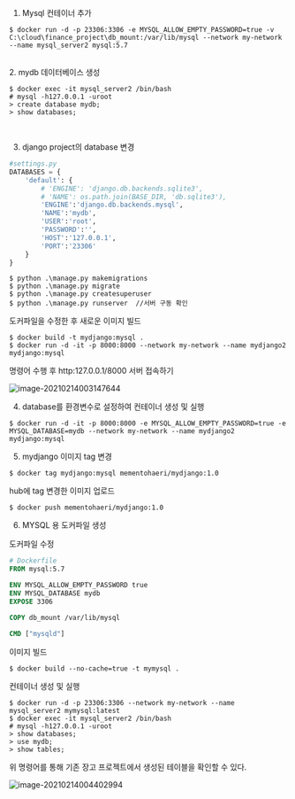 1. Mysql 컨테이너 추가

```
$ docker run -d -p 23306:3306 -e MYSQL_ALLOW_EMPTY_PASSWORD=true -v C:\cloud\finance_project\db_mount:/var/lib/mysql --network my-network --name mysql_server2 mysql:5.7
```
<br/>
2. mydb 데이터베이스 생성

```
$ docker exec -it mysql_server2 /bin/bash
# mysql -h127.0.0.1 -uroot
> create database mydb;
> show databases;
```

<br/>

3. django project의 database 변경

```python
#settings.py
DATABASES = {
    'default': {
        # 'ENGINE': 'django.db.backends.sqlite3',
        # 'NAME': os.path.join(BASE_DIR, 'db.sqlite3'),
        'ENGINE':'django.db.backends.mysql',
        'NAME':'mydb',
        'USER':'root',
        'PASSWORD':'',
        'HOST':'127.0.0.1',
        'PORT':'23306'
    }
}
```

```
$ python .\manage.py makemigrations
$ python .\manage.py migrate
$ python .\manage.py createsuperuser
$ python .\manage.py runserver	//서버 구동 확인
```

도커파일을 수정한 후 새로운 이미지 빌드

```
$ docker build -t mydjango:mysql . 
$ docker run -d -it -p 8000:8000 --network my-network --name mydjango2 mydjango:mysql 
```

명령어 수행 후 http:127.0.0.1/8000 서버 접속하기 

![image-20210214003147644](https://user-images.githubusercontent.com/77096463/108019030-a9065a00-705c-11eb-8c43-8282396cef70.png)

4. database를 환경변수로 설정하여 컨테이너 생성 및 실행

```
$ docker run -d -it -p 8000:8000 -e MYSQL_ALLOW_EMPTY_PASSWORD=true -e MYSQL_DATABASE=mydb --network my-network --name mydjango2 mydjango:mysql
```

5. mydjango 이미지 tag 변경

```
$ docker tag mydjango:mysql mementohaeri/mydjango:1.0
```

hub에 tag 변경한 이미지 업로드

```
$ docker push mementohaeri/mydjango:1.0
```





6. MYSQL 용 도커파일 생성

도커파일 수정

```dockerfile
# Dockerfile
FROM mysql:5.7

ENV MYSQL_ALLOW_EMPTY_PASSWORD true
ENV MYSQL_DATABASE mydb
EXPOSE 3306

COPY db_mount /var/lib/mysql 

CMD ["mysqld"]
```

이미지 빌드

```
$ docker build --no-cache=true -t mymysql . 
```

컨테이너 생성 및 실행

```
$ docker run -d -p 23306:3306 --network my-network --name mysql_server2 mymysql:latest
$ docker exec -it mysql_server2 /bin/bash
# mysql -h127.0.0.1 -uroot
> show databases;
> use mydb;
> show tables;
```

위 명령어를 통해 기존 장고 프로젝트에서 생성된 테이블을 확인할 수 있다.

![image-20210214004402994](https://user-images.githubusercontent.com/77096463/108019031-aa378700-705c-11eb-9dc6-7fb333dee14b.png)



